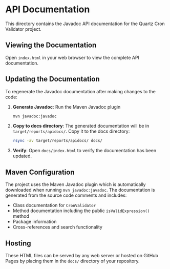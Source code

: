 # API Documentation

This directory contains the Javadoc API documentation for the Quartz Cron Validator project.

## Viewing the Documentation

Open `index.html` in your web browser to view the complete API documentation.

## Updating the Documentation

To regenerate the Javadoc documentation after making changes to the code:

1. **Generate Javadoc**: Run the Maven Javadoc plugin
   ```bash
   mvn javadoc:javadoc
   ```

2. **Copy to docs directory**: The generated documentation will be in `target/reports/apidocs/`. Copy it to the docs directory:
   ```bash
   rsync -av target/reports/apidocs/ docs/
   ```

3. **Verify**: Open `docs/index.html` to verify the documentation has been updated.

## Maven Configuration

The project uses the Maven Javadoc plugin which is automatically downloaded when running `mvn javadoc:javadoc`. The documentation is generated from the source code comments and includes:

- Class documentation for `CronValidator`
- Method documentation including the public `isValidExpression()` method
- Package information
- Cross-references and search functionality

## Hosting

These HTML files can be served by any web server or hosted on GitHub Pages by placing them in the `docs/` directory of your repository.